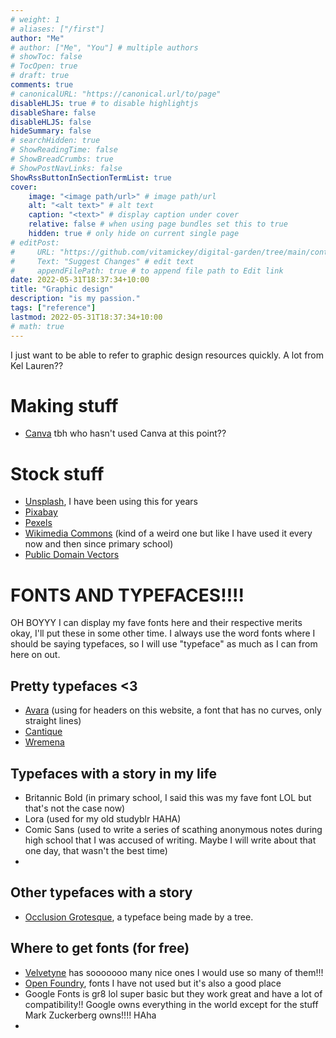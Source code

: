 ```yaml
---
# weight: 1
# aliases: ["/first"]
author: "Me"
# author: ["Me", "You"] # multiple authors
# showToc: false
# TocOpen: true
# draft: true
comments: true
# canonicalURL: "https://canonical.url/to/page"
disableHLJS: true # to disable highlightjs
disableShare: false
disableHLJS: false
hideSummary: false
# searchHidden: true
# ShowReadingTime: false
# ShowBreadCrumbs: true
# ShowPostNavLinks: false
ShowRssButtonInSectionTermList: true
cover:
    image: "<image path/url>" # image path/url
    alt: "<alt text>" # alt text
    caption: "<text>" # display caption under cover
    relative: false # when using page bundles set this to true
    hidden: true # only hide on current single page
# editPost:
#     URL: "https://github.com/vitamickey/digital-garden/tree/main/content"
#     Text: "Suggest Changes" # edit text
#     appendFilePath: true # to append file path to Edit link
date: 2022-05-31T18:37:34+10:00
title: "Graphic design"
description: "is my passion."
tags: ["reference"]
lastmod: 2022-05-31T18:37:34+10:00
# math: true
---
```


I just want to be able to refer to graphic design resources quickly. 
A lot from Kel Lauren??

# Making stuff

- [Canva](https://www.canva.com/) tbh who hasn't used Canva at this point??

# Stock stuff

- [Unsplash](https://unsplash.com/), I have been using this for years
- [Pixabay](https://pixabay.com/)
- [Pexels](https://www.pexels.com/)
- [Wikimedia Commons](https://commons.wikimedia.org/wiki/Main_Page) (kind of a weird one but like I have used it every now and then since primary school)
- [Public Domain Vectors](https://publicdomainvectors.org/)


# FONTS AND TYPEFACES!!!!

OH BOYYY I can display my fave fonts here and their respective merits okay, I'll put these in some other time. I always use the word fonts where I should be saying typefaces, so I will use "typeface" as much as I can from here on out. 

## Pretty typefaces <3

- [Avara](https://velvetyne.fr/fonts/avara/) (using for headers on this website, a font that has no curves, only straight lines)
- [Cantique](https://velvetyne.fr/fonts/cantique/)
- [Wremena](https://typefaces.temporarystate.net/preview/Wremena)

## Typefaces with a story in my life

- Britannic Bold (in primary school, I said this was my fave font LOL but that's not the case now)
- Lora (used for my old studyblr HAHA)
- Comic Sans (used to write a series of scathing anonymous notes during high school that I was accused of writing. Maybe I will write about that one day, that wasn't the best time)
- 

## Other typefaces with a story

- [Occlusion Grotesque](https://bjoernkarmann.dk/occlusion-grotesque), a typeface being made by a tree. 

## Where to get fonts (for free)

- [Velvetyne](https://velvetyne.fr) has sooooooo many nice ones I would use so many of them!!!
- [Open Foundry](https://open-foundry.com/), fonts I have not used but it's also a good place
- Google Fonts is gr8 lol super basic but they work great and have a lot of compatibility!! Google owns everything in the world except for the stuff Mark Zuckerberg owns!!!! HAha
- 